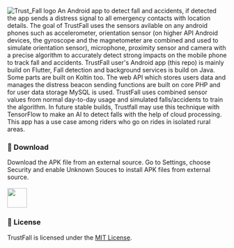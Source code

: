 ![Trust_Fall logo](https://i.imgur.com/GB00eBr.png)
An Android app to detect fall and accidents, if detected the app sends a distress signal to all emergency contacts with location details. The goal of TrustFall uses the sensors avilable on any android phones such as accelerometer, orientation sensor (on higher API Android devices, the gyroscope and the magnetometer are combined and used to simulate orientation sensor), microphone, proximity sensor and camera with a precise algorithm to accurately detect strong impacts on the mobile phone to track fall and accidents.
TrustFall user's Android app (this repo) is mainly build on Flutter, Fall detection and background services is build on Java. Some parts are built on Koltin too. The web API which stores users data and manages the distress beacon sending functions are built on core PHP and for user data storage MySQL is used. TrustFall uses combined sensor values from normal day-to-day usage and simulated falls/accidents to train the algorithm. In future stable builds, Trustfall may use this technique with TensorFlow to make an AI to detect falls with the help of cloud processing. This app has a use case among riders who go on rides in isolated rural areas.

 ### :triangular_ruler: Download
 Download the APK file from an external source. Go to Settings, choose Security and enable Unknown Souces to install APK files from external source.<br><br>
<a href="https://bit.ly/get-trustfall"><img src="https://i.imgur.com/k2G6cSo.png" height="45"></a>

 ### :page_with_curl: License
TrustFall is licensed under the [MIT License](https://github.com/Niyko/TrustFall/blob/master/LICENSE).
